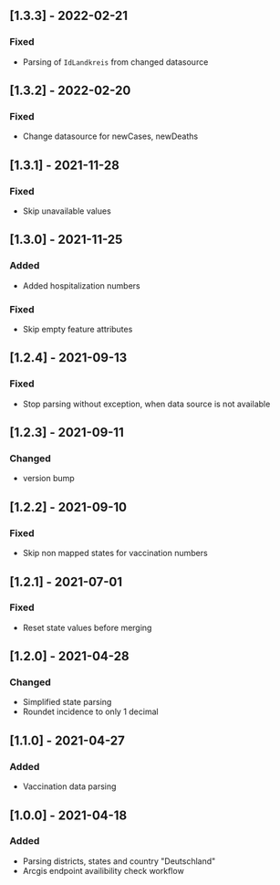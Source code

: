 ## [1.3.3] - 2022-02-21
### Fixed
- Parsing of `IdLandkreis` from changed datasource

## [1.3.2] - 2022-02-20
### Fixed
- Change datasource for newCases, newDeaths

## [1.3.1] - 2021-11-28
### Fixed
- Skip unavailable values

## [1.3.0] - 2021-11-25
### Added
- Added hospitalization numbers

### Fixed
- Skip empty feature attributes

## [1.2.4] - 2021-09-13
### Fixed
- Stop parsing without exception, when data source is not available

## [1.2.3] - 2021-09-11
### Changed
- version bump

## [1.2.2] - 2021-09-10
### Fixed
- Skip non mapped states for vaccination numbers

## [1.2.1] - 2021-07-01
### Fixed
- Reset state values before merging

## [1.2.0] - 2021-04-28
### Changed
- Simplified state parsing
- Roundet incidence to only 1 decimal

## [1.1.0] - 2021-04-27
### Added
- Vaccination data parsing

## [1.0.0] - 2021-04-18
### Added
- Parsing districts, states and country "Deutschland"
- Arcgis endpoint availibility check workflow
